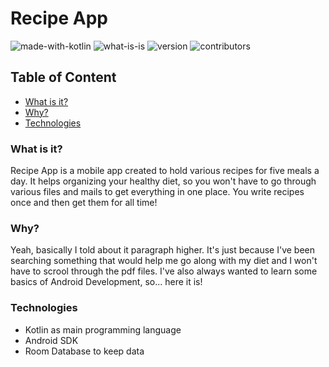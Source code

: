 # Recipe App
![made-with-kotlin](https://img.shields.io/badge/Main%20language-Kotlin-orange) ![what-is-is](https://img.shields.io/badge/What%20is%20it-Android%20App-green) 
![version](https://img.shields.io/badge/Version-1.0.0-blue) ![contributors](https://img.shields.io/badge/Contributors-1-blue)

## Table of Content
* [What is it?](#what-is-it)
* [Why?](#why)
* [Technologies](#technologies)

### What is it?
Recipe App is a mobile app created to hold various recipes for five meals a day. It helps organizing your healthy diet, so you won't have to go through various files and mails to get everything in one place. You write recipes once and then get them for all time!


### Why?
Yeah, basically I told about it paragraph higher. It's just because I've been searching something that would help me go along with my diet and I won't have to scrool through the pdf files. I've also always wanted to learn some basics of Android Development, so... here it is!


### Technologies
* Kotlin as main programming language
* Android SDK
* Room Database to keep data
